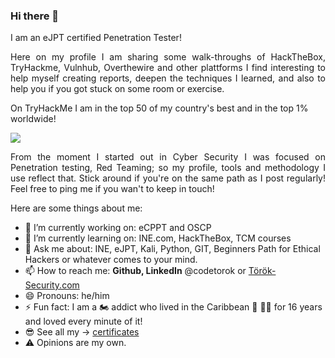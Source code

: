 ### Hi there 👋

<!--
**codetorok/codetorok** is a ✨ _special_ ✨ repository because its `README.md` (this file) appears on your GitHub profile.

Here are some ideas to get you started:

- 🔭 I’m currently working on ...
- 🌱 I’m currently learning ...
- 👯 I’m looking to collaborate on ...
- 🤔 I’m looking for help with ...
- 💬 Ask me about ...
- 📫 How to reach me: ...
- 😄 Pronouns: ...
- ⚡ Fun fact: ...
-->

<p><code<whoami</code> I am an eJPT certified Penetration Tester!</p>

<p align="justify">Here on my profile I am sharing some walk-throughs of HackTheBox, TryHackme, Vulnhub, Overthewire and other plattforms I find interesting to help myself creating reports, deepen the techniques I learned, and also to help you if you got stuck on some room or exercise.</p>

On TryHackMe I am in the top 50 of my country's best and in the top 1% worldwide!

<img src="https://github.com/codetorok/my_certificates/blob/master/images/best_top50_thm.png">

<p align="justify">From the moment I started out in Cyber Security I was focused on Penetration testing, Red Teaming; so my profile, tools and methodology I use reflect that. Stick around if you're on the same path as I post regularly! Feel free to ping me if you wan't to keep in touch!</p>

<p>Here are some things about me:</p>

- 🔭 I’m currently working on: eCPPT and OSCP
- 🌱 I’m currently learning on: INE.com, HackTheBox, TCM courses
- 💬 Ask me about: INE, eJPT, Kali, Python, GIT, Beginners Path for Ethical Hackers or whatever comes to your mind.
- 📫 How to reach me: **Github, LinkedIn** @codetorok or [Török-Security.com](http://torok-security.com)
- 😄 Pronouns: he/him
- ⚡ Fun fact: I am a 🏍️ addict who lived in the Caribbean 🦜 🏴‍☠️ for 16 years and loved every minute of it!
- 😎 See all my -> [certificates](https://github.com/codetorok/my_certificates)
- ⚠️ Opinions are my own.
